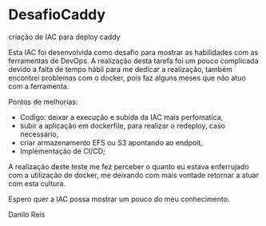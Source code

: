# DesafioCaddy
criação de IAC para deploy caddy

Esta IAC foi desenvolvida como desafio para mostrar as habilidades com as ferramentas de DevOps.
A realização desta tarefa foi um pouco complicada devido a falta de tempo hábil para me dedicar a realização, também encontrei problemas com o docker, pois faz alguns meses que não atuo com a ferramenta.

Pontos de melhorias:
 - Codigo: deixar a execução e subida da IAC mais perfomatica,
 - subir a aplicação em dockerfile, para realizar o redeploy, caso necessário,
 - criar armazenamento EFS ou S3 apontando ao endpoit,
 - Implementação de CI/CD;
 
 A realização deste teste me fez perceber o quanto eu estava enferrujado com a utilização de docker, me deixando com mais vontade retornar a atuar com esta cultura.
 
 Espero quer a IAC possa mostrar um pouco do meu conhecimento.
 
 Danilo Reis
 
 
